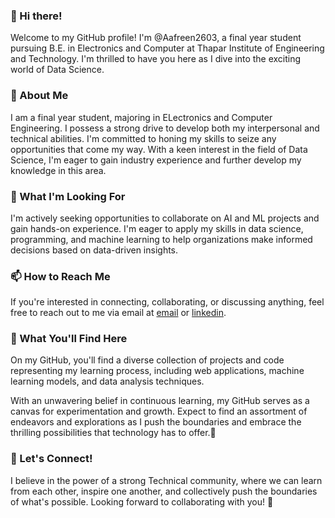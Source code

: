 <!---
Aafreen2603/Aafreen2603 is a ✨ special ✨ repository because its `README.md` (this file) appears on your GitHub profile.
You can click the Preview link to take a look at your changes.
--->

### 👋 Hi there! 
Welcome to my GitHub profile! I'm @Aafreen2603, a final year student pursuing B.E. in Electronics and Computer at Thapar Institute of Engineering and Technology. I'm thrilled to have you here as I dive into the exciting world of Data Science.

### 🌙 About Me
I am a final year student, majoring in ELectronics and Computer Engineering. I possess a strong drive to develop both my interpersonal and technical abilities. I'm committed to honing my skills to seize any opportunities that come my way. With a keen interest in the field of Data Science, I'm eager to gain industry experience and further develop my knowledge in this area.

### 🎯 What I'm Looking For
I'm actively seeking opportunities to collaborate on AI and ML projects and gain hands-on experience. I'm eager to apply my skills in data science, programming, and machine learning to help organizations make informed decisions based on data-driven insights.

### 📫 How to Reach Me
If you're interested in connecting, collaborating, or discussing anything, feel free to reach out to me via email at [email](aafreensingh26@gmail.com) or [linkedin](https://www.linkedin.com/in/aafreen-singh/).

### 🌟 What You'll Find Here
On my GitHub, you'll find a diverse collection of projects and code representing my learning process, including web applications, machine learning models, and data analysis techniques.

With an unwavering belief in continuous learning, my GitHub serves as a canvas for experimentation and growth. Expect to find an assortment of endeavors and explorations as I push the boundaries and embrace the thrilling possibilities that technology has to offer.💫

### 🚀 Let's Connect!
I believe in the power of a strong Technical community, where we can learn from each other, inspire one another, and collectively push the boundaries of what's possible. 
Looking forward to collaborating with you! 🌟





